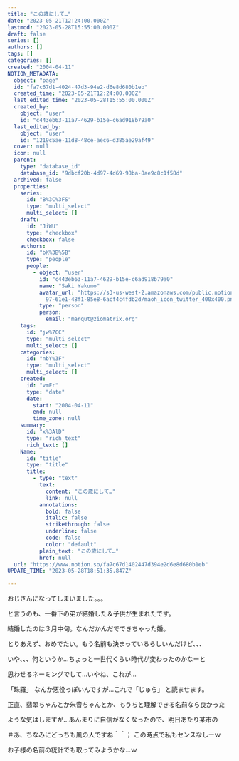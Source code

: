 ```yaml
---
title: "この歳にして…"
date: "2023-05-21T12:24:00.000Z"
lastmod: "2023-05-28T15:55:00.000Z"
draft: false
series: []
authors: []
tags: []
categories: []
created: "2004-04-11"
NOTION_METADATA:
  object: "page"
  id: "fa7c67d1-4024-47d3-94e2-d6e8d680b1eb"
  created_time: "2023-05-21T12:24:00.000Z"
  last_edited_time: "2023-05-28T15:55:00.000Z"
  created_by:
    object: "user"
    id: "c443eb63-11a7-4629-b15e-c6ad918b79a0"
  last_edited_by:
    object: "user"
    id: "1219c5ae-11d8-48ce-aec6-d385ae29af49"
  cover: null
  icon: null
  parent:
    type: "database_id"
    database_id: "9dbcf20b-4d97-4d69-98ba-8ae9c8c1f58d"
  archived: false
  properties:
    series:
      id: "B%3C%3FS"
      type: "multi_select"
      multi_select: []
    draft:
      id: "JiWU"
      type: "checkbox"
      checkbox: false
    authors:
      id: "bK%3B%5B"
      type: "people"
      people:
        - object: "user"
          id: "c443eb63-11a7-4629-b15e-c6ad918b79a0"
          name: "Saki Yakumo"
          avatar_url: "https://s3-us-west-2.amazonaws.com/public.notion-static.com/3ad1c4\
            97-61e1-48f1-85e8-6acf4c4fdb2d/maoh_icon_twitter_400x400.png"
          type: "person"
          person:
            email: "marqut@ziomatrix.org"
    tags:
      id: "jw%7CC"
      type: "multi_select"
      multi_select: []
    categories:
      id: "nbY%3F"
      type: "multi_select"
      multi_select: []
    created:
      id: "vmFr"
      type: "date"
      date:
        start: "2004-04-11"
        end: null
        time_zone: null
    summary:
      id: "x%3AlD"
      type: "rich_text"
      rich_text: []
    Name:
      id: "title"
      type: "title"
      title:
        - type: "text"
          text:
            content: "この歳にして…"
            link: null
          annotations:
            bold: false
            italic: false
            strikethrough: false
            underline: false
            code: false
            color: "default"
          plain_text: "この歳にして…"
          href: null
  url: "https://www.notion.so/fa7c67d1402447d394e2d6e8d680b1eb"
UPDATE_TIME: "2023-05-28T18:51:35.847Z"

---
```

<link rel="stylesheet" href="https://cdn.jsdelivr.net/npm/katex@0.16.2/dist/katex.min.css" integrity="sha384-bYdxxUwYipFNohQlHt0bjN/LCpueqWz13HufFEV1SUatKs1cm4L6fFgCi1jT643X" crossorigin="anonymous">


おじさんになってしまいました。。。


と言うのも、一番下の弟が結婚した＆子供が生まれたです。


結婚したのは３月中旬。なんだかんだでできちゃった婚。


とりあえず、おめでたい。もう名前も決まっているらしいんだけど、、、


いや、、、何というか…ちょっと一世代くらい時代が変わったのかなーと


思わせるネーミングでして…いやね、これが…


「珠羅」 なんか悪役っぽいんですが…これで「じゅら」 と読ませます。


正直、翡翠ちゃんとか朱音ちゃんとか、もうちと理解できる名前なら良かった


ような気はしますが…あんまりに自信がなくなったので、明日あたり某市の


＃あ、ちなみにどっちも風の人ですね＾＾； この時点で私もセンスなしーｗ


お子様の名前の統計でも取ってみようかな…ｗ

